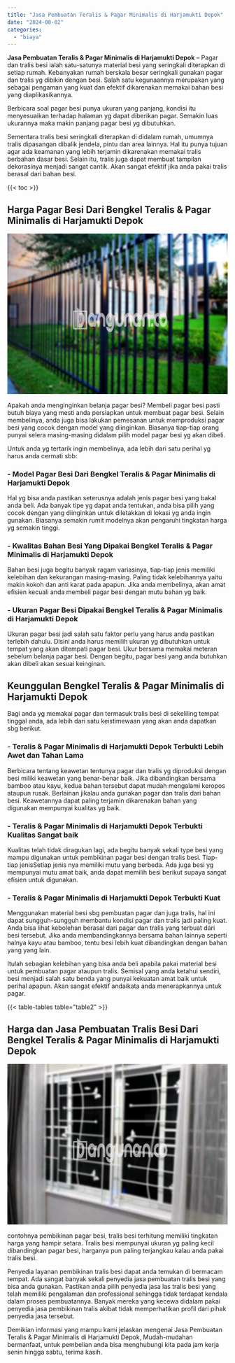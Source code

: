 ```yaml
---
title: "Jasa Pembuatan Teralis & Pagar Minimalis di Harjamukti Depok"
date: "2024-08-02"
categories: 
  - "biaya"
---
```


**Jasa Pembuatan Teralis & Pagar Minimalis di Harjamukti Depok** – Pagar dan tralis besi ialah satu-satunya material besi yang seringkali diterapkan di setiap rumah. Kebanyakan rumah berskala besar seringkali gunakan pagar dan tralis yg dibikin dengan besi. Salah satu kegunaannya merupakan yang sebagai pengaman yang kuat dan efektif dikarenakan memakai bahan besi yang diaplikasikannya.

Berbicara soal pagar besi punya ukuran yang panjang, kondisi itu menyesuaikan terhadap halaman yg dapat diberikan pagar. Semakin luas ukurannya maka makin panjang pagar besi yg dibutuhkan.

Sementara tralis besi seringkali diterapkan di didalam rumah, umumnya tralis dipasangan dibalik jendela, pintu dan area lainnya. Hal itu punya tujuan agar ada keamanan yang lebih terjamin dikarenakan memakai tralis berbahan dasar besi. Selain itu, tralis juga dapat membuat tampilan dekorasinya menjadi sangat cantik. Akan sangat efektif jika anda pakai tralis berasal dari bahan besi.

{{< toc >}}

## Harga Pagar Besi Dari Bengkel Teralis & Pagar Minimalis di Harjamukti Depok

![Jasa Pembuatan Teralis & Pagar Minimalis di Harjamukti Depok](/images/pagar-minimalis-murah-48.png)

Apakah anda menginginkan belanja pagar besi? Membeli pagar besi pasti butuh biaya yang mesti anda persiapkan untuk membuat pagar besi. Selain membelinya, anda juga bisa lakukan pemesanan untuk memproduksi pagar besi yang cocok dengan model yang diinginkan. Biasanya tiap-tiap orang punyai selera masing-masing didalam pilih model pagar besi yg akan dibeli.

Untuk anda yg tertarik ingin membelinya, ada lebih dari satu perihal yg harus anda cermati sbb:
### \- Model Pagar Besi Dari Bengkel Teralis & Pagar Minimalis di Harjamukti Depok

Hal yg bisa anda pastikan seterusnya adalah jenis pagar besi yang bakal anda beli. Ada banyak tipe yg dapat anda tentukan, anda bisa pilih yang cocok dengan yang diinginkan untuk diletakkan di lokasi yg anda ingin gunakan. Biasanya semakin rumit modelnya akan pengaruhi tingkatan harga yg semakin tinggi.

### \- Kwalitas Bahan Besi Yang Dipakai Bengkel Teralis & Pagar Minimalis di Harjamukti Depok

Bahan besi juga begitu banyak ragam variasinya, tiap-tiap jenis memiliki kelebihan dan kekurangan masing-masing. Paling tidak kelebihannya yaitu makin kokoh dan anti karat pada apapun. Jika anda membelinya, akan amat efisien kecuali anda membeli pagar besi dengan mutu bahan yg baik.

### \- Ukuran Pagar Besi Dipakai Bengkel Teralis & Pagar Minimalis di Harjamukti Depok

Ukuran pagar besi jadi salah satu faktor perlu yang harus anda pastikan terlebih dahulu. Disini anda harus memilih ukuran yg dibutuhkan untuk tempat yang akan ditempati pagar besi. Ukur bersama memakai meteran sebelum belanja pagar besi. Dengan begitu, pagar besi yang anda butuhkan akan dibeli akan sesuai keinginan.

## Keunggulan Bengkel Teralis & Pagar Minimalis di Harjamukti Depok

Bagi anda yg memakai pagar dan termasuk tralis besi di sekeliling tempat tinggal anda, ada lebih dari satu keistimewaan yang akan anda dapatkan sbg berikut.

### \- Teralis & Pagar Minimalis di Harjamukti Depok Terbukti Lebih Awet dan Tahan Lama

Berbicara tentang keawetan tentunya pagar dan tralis yg diproduksi dengan besi miliki keawetan yang benar-benar baik. Jika dibandingkan bersama bamboo atau kayu, kedua bahan tersebut dapat mudah mengalami keropos ataupun rusak. Berlainan jikalau anda gunakan pagar dan tralis dari bahan besi. Keawetannya dapat paling terjamin dikarenakan bahan yang digunakan mempunyai kualitas yg baik.

### \- Teralis & Pagar Minimalis di Harjamukti Depok Terbukti Kualitas Sangat baik

Kualitas telah tidak diragukan lagi, ada begitu banyak sekali type besi yang mampu digunakan untuk pembikinan pagar besi dengan tralis besi. Tiap-tiap jenisSetiap jenis nya memiliki mutu yang berbeda. Ada juga besi yg mempunyai mutu amat baik, anda dapat memilih besi berikut supaya sangat efisien untuk digunakan.

### \- Teralis & Pagar Minimalis di Harjamukti Depok Terbukti Kuat

Menggunakan material besi sbg pembuatan pagar dan juga tralis, hal ini dapat sungguh-sungguh membantu kondisi pagar dan tralis jadi paling kuat. Anda bisa lihat kebolehan berasal dari pagar dan tralis yang terbuat dari besi tersebut. Jika anda membandingkannya bersama bahan lainnya seperti halnya kayu atau bamboo, tentu besi lebih kuat dibandingkan dengan bahan yang yang lain.

Itulah sebagian kelebihan yang bisa anda beli apabila pakai material besi untuk pembuatan pagar ataupun tralis. Semisal yang anda ketahui sendiri, besi menjadi salah satu benda yang punyai kekuatan amat baik untuk perihal apapun. Akan sangat efektif andaikata anda menerapkannya untuk pagar.

{{< table-tables table="table2" >}}

## Harga dan Jasa Pembuatan Tralis Besi Dari Bengkel Teralis & Pagar Minimalis di Harjamukti Depok

![Jasa Pembuatan Teralis & Pagar Minimalis di Harjamukti Depok](/images/teralis-minimalis-murah-21.png)

contohnya pembikinan pagar besi, tralis besi terhitung memiliki tingkatan harga yang hampir setara. Tralis besi mempunyai ukuran yg paling kecil dibandingkan pagar besi, harganya pun paling terjangkau kalau anda pakai tralis besi.

Penyedia layanan pembikinan tralis besi dapat anda temukan di bermacam tempat. Ada sangat banyak sekali penyedia jasa pembuatan tralis besi yang bisa anda gunakan. Pastikan anda pilih penyedia jasa las tralis besi yang telah memiliki pengalaman dan professional sehingga tidak terdapat kendala dalam proses pembuatannya. Banyak mereka yang kecewa didalam pakai penyedia jasa pembikinan tralis akibat tidak memperhatikan profil dari pihak penyedia jasa tersebut.

Demikian informasi yang mampu kami jelaskan mengenai Jasa Pembuatan Teralis & Pagar Minimalis di Harjamukti Depok, Mudah-mudahan bermanfaat, untuk pembelian anda bisa menghubungi kita pada jam kerja senin hingga sabtu, terima kasih.
